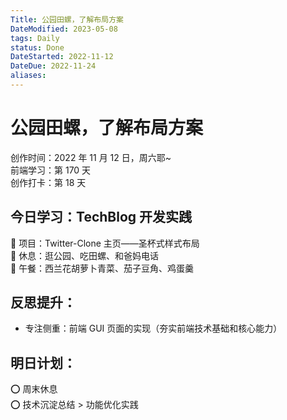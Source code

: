 ```yaml
---
Title: 公园田螺，了解布局方案
DateModified: 2023-05-08
tags: Daily
status: Done
DateStarted: 2022-11-12
DateDue: 2022-11-24
aliases:
---
```


# 公园田螺，了解布局方案

创作时间：2022 年 11 月 12 日，周六耶~  
前端学习：第 170 天  
创作打卡：第 18 天

## 今日学习：TechBlog 开发实践

🫰 项目：Twitter-Clone 主页——圣杯式样式布局  
🫰 休息：逛公园、吃田螺、和爸妈电话  
🫰 午餐：西兰花胡萝卜青菜、茄子豆角、鸡蛋羹

## 反思提升：

- 专注侧重：前端 GUI 页面的实现（夯实前端技术基础和核心能力）

## 明日计划：

⭕ 周末休息  
⭕ 技术沉淀总结 > 功能优化实践
